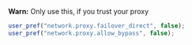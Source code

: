 **Warn:** Only use this, if you trust your proxy
``` js
user_pref("network.proxy.failover_direct", false);
user_pref("network.proxy.allow_bypass", false);
```
